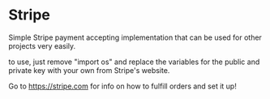 # Stripe
Simple Stripe payment accepting implementation that can be used for other projects very easily.

to use, just remove "import os" and replace the variables for the public and private key with your own from Stripe's website. 

Go to https://stripe.com for info on how to fulfill orders and set it up!
